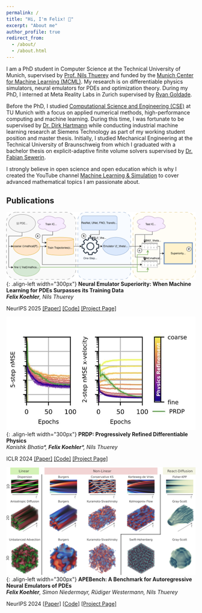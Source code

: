 ```yaml
---
permalink: /
title: "Hi, I'm Felix! 👋"
excerpt: "About me"
author_profile: true
redirect_from: 
  - /about/
  - /about.html
---
```


I am a PhD student in Computer Science at the Technical University of Munich,
supervised by [Prof. Nils Thuerey](https://ge.in.tum.de/) and funded by the
[Munich Center for Machine Learning (MCML)](https://mcml.ai/). My research is on
differentiable physics simulators, neural emulators for PDEs and optimization
theory. During my PhD, I interned at Meta Reality Labs in Zurich supervised by
[Ryan Goldade](https://rgoldade.github.io/).

Before the PhD, I studied [Computational Science and Engineering
(CSE)](https://www.in.tum.de/en/in/fuer-studieninteressierte/master-studiengaenge/computational-science-and-engineering/)
at TU Munich with a focus on applied numerical methods, high-performance
computing and machine learning. During this time, I was fortunate to be
supervised by [Dr. Dirk Hartmann](https://www.linkedin.com/in/dirkhartmann)
while conducting industrial machine learning research at Siemens Technology as
part of my working student position and master thesis. Initially, I studied
Mechanical Engineering at the Technical University of Braunschweig from which I
graduated with a bachelor thesis on explicit-adaptive finite volume solvers
supervised by [Dr. Fabian
Sewerin](https://www.mvt.ovgu.de/People/Dr_+Fabian+Sewerin.html).

I strongly believe in open science and open education which is why I created the
YouTube channel [Machine Learning &
Simulation](https://www.youtube.com/@MachineLearningSimulation) to cover
advanced mathematical topics I am passionate about.

## Publications

![Emulator Superiority Teaser](/files/emu-sup-teaser.svg){: .align-left width="300px"}
**Neural Emulator Superiority: When Machine Learning for PDEs Surpasses its Training Data**  
***Felix Koehler**, Nils Thuerey*

NeurIPS 2025
[\[Paper\]](https://neurips.cc/virtual/2025/poster/116770) [\[Code\]](https://github.com/tum-pbs/emulator-superiority) [\[Project Page\]](https://tum-pbs.github.io/emulator-superiority)
<br clear="all"/>


![PRDP Teaser](/files/prdp-teaser.jpg){: .align-left width="300px"}
**PRDP: Progressively Refined Differentiable Physics**  
*Kanishk Bhatia\*, **Felix Koehler**\*, Nils Thuerey*

ICLR 2024
[\[Paper\]](https://proceedings.iclr.cc/paper_files/paper/2025/file/7886b89aced4d37dd25a6f32854bf3f9-Paper-Conference.pdf) [\[Code\]](https://github.com/tum-pbs/PRDP) [\[Project Page\]](https://kanishkbh.github.io/prdp-paper/)
<br clear="all"/>


![APEBench Teaser](/files/apebench-teaser.png){: .align-left width="300px"}
**APEBench: A Benchmark for Autoregressive Neural Emulators of PDEs**  
***Felix Koehler**, Simon Niedermayr, Rüdiger Westermann, Nils Thuerey*

NeurIPS 2024
[\[Paper\]](https://proceedings.neurips.cc/paper_files/paper/2024/file/d9875ebcf74bccdc5076acab0dbee62c-Paper-Datasets_and_Benchmarks_Track.pdf) [\[Code\]](https://github.com/tum-pbs/apebench) [\[Project Page\]](https://tum-pbs.github.io/apebench-paper/)
<br clear="all"/>